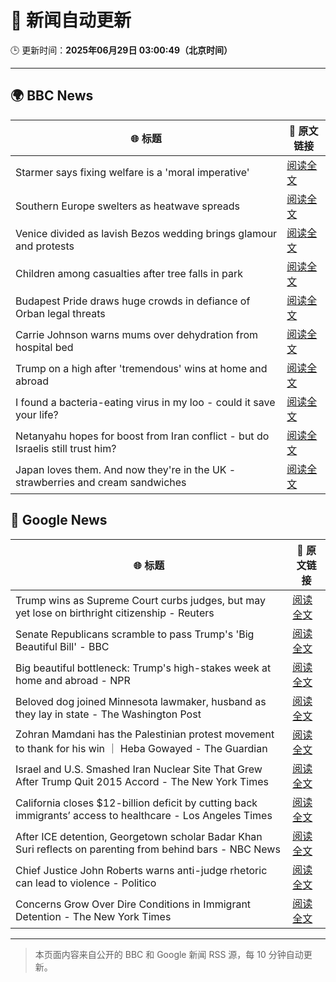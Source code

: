 # 🧠 新闻自动更新

🕒 更新时间：**2025年06月29日 03:00:49（北京时间）**

---

## 🌍 BBC News

| 🌐 标题 | 🔗 原文链接 |
|--------|-------------|
| Starmer says fixing welfare is a 'moral imperative' | [阅读全文](https://www.bbc.com/news/articles/c20wxq3q1x3o) |
| Southern Europe swelters as heatwave spreads | [阅读全文](https://www.bbc.com/news/articles/c5y74nv1zqpo) |
| Venice divided as lavish Bezos wedding brings glamour and protests | [阅读全文](https://www.bbc.com/news/articles/c5ylk5nznkyo) |
| Children among casualties after tree falls in park | [阅读全文](https://www.bbc.com/news/articles/c4gdr4el5vpo) |
| Budapest Pride draws huge crowds in defiance of Orban legal threats | [阅读全文](https://www.bbc.com/news/articles/c23g02dl1z8o) |
| Carrie Johnson warns mums over dehydration from hospital bed | [阅读全文](https://www.bbc.com/news/articles/c4gd31g56d3o) |
| Trump on a high after 'tremendous' wins at home and abroad | [阅读全文](https://www.bbc.com/news/articles/c994p7vd8l5o) |
| I found a bacteria-eating virus in my loo - could it save your life? | [阅读全文](https://www.bbc.com/news/articles/czryvm3nlvdo) |
| Netanyahu hopes for boost from Iran conflict - but do Israelis still trust him? | [阅读全文](https://www.bbc.com/news/articles/cvgnp2l2vj9o) |
| Japan loves them. And now they're in the UK - strawberries and cream sandwiches | [阅读全文](https://www.bbc.com/news/articles/c75rdryk63lo) |

## 📰 Google News

| 🌐 标题 | 🔗 原文链接 |
|--------|-------------|
| Trump wins as Supreme Court curbs judges, but may yet lose on birthright citizenship - Reuters | [阅读全文](https://news.google.com/rss/articles/CBMiugFBVV95cUxPenAwVlFWY0FMbVZzeU9zMlZOaFlrbTljOTh2aE9QQThBUHQzMjZUa3RjbTd2NUVlV2FFbWVlSkJVemt6ZjJMSUJLQVpLeW1DRVNDSEtnUHdSNVNWRFM0R2wxY29SNXppb0JtelV4ZUJfUG5CTUFWOHNzVmtnNEpMMC1ocUp0WG43MzVMRHgteDZzR3pfZTgtNHpSNFIxNDM3emxxd3M3cF9XTjZENnVTVW1VVFMxSVFpX3c?oc=5) |
| Senate Republicans scramble to pass Trump's 'Big Beautiful Bill' - BBC | [阅读全文](https://news.google.com/rss/articles/CBMiWkFVX3lxTE5IckQza2xtU2pnR29nekJuVlJyeWkzQ3NoRjZldTk5YU1VRVQwaE1iYVV5d2RZU251WWlDbGNzeGRidERpRnU4RGwtU25kSy1MaDJrOXpJcTNKd9IBX0FVX3lxTE1PX01zNVVyYzVjWEhUYUZRdVpWeEVYT0hMTnNGRDBIcUwtV19IMC1jN0N4dEJldWdMUXdLS3h5RnNyU042VTcwQWZVdE9UeGZmbHZvOElISXAzc1JLV1dR?oc=5) |
| Big beautiful bottleneck: Trump's high-stakes week at home and abroad - NPR | [阅读全文](https://news.google.com/rss/articles/CBMikAFBVV95cUxNU2w0NGFKc2tHbURoRFZLYmJiZk56S2pQOEN2RWVxR2NJRFRMVVU5NDNfb1FHby11NEhBMHNxYzZfcWItTnpWZHUtdklKdUhsdW1wMFpWY3E1MUNibE5rSGhsLUJPX2hKNXM5a3RGcXBfWFNNVGhQczN1ZURvekJ4WHd5T0U3WmJTNmZtb1RxVzk?oc=5) |
| Beloved dog joined Minnesota lawmaker, husband as they lay in state - The Washington Post | [阅读全文](https://news.google.com/rss/articles/CBMiiwFBVV95cUxPSnVEb0g2QWhvVGo2eTZmejh4d01wb2NkWHBQVjRRdml1b3ZCNHhZY3dFd243cmx4SElMYW9lc1phMjlJaWltc3dHVUNRSDZHNmRMYXAzTDBPbWd0ZGhrZ0RGX0JONWdtNDNFbnBuUXNocE1GMXFjdlUwLTV5Ym5uWnRsZzRweGNGaTVV?oc=5) |
| Zohran Mamdani has the Palestinian protest movement to thank for his win ｜ Heba Gowayed - The Guardian | [阅读全文](https://news.google.com/rss/articles/CBMilgFBVV95cUxOQjNLUzg1dkpXeXhWdmJabmNXY0F2dkZua2lwc19xYl9Tc3AyQ2F3Mlh0WjU4S1FobzhDck5RNkVOVXhhSUJjNzNWaFdSUkJHREs2UXNpUk1wQjNNQkM2ZUppZFhibnJHcTM4U2JUbEJTd2l4VHROYTZIdllnNEJnN2FQNzBYLWJFZlI3TVE5OWJ1b240Qnc?oc=5) |
| Israel and U.S. Smashed Iran Nuclear Site That Grew After Trump Quit 2015 Accord - The New York Times | [阅读全文](https://news.google.com/rss/articles/CBMif0FVX3lxTE13SUg4cE5RUXVKZm1fb3pWc2kyTEpWSUptWnhfa1dzMzdHUEthOHFtbXVzbWYtT1dEc011MVhaaERKNzVNYkd4Q2pvVUhSOVdFYTZpSzF4NWplMWNqeEhJN3cyQ3hDd0FRYjFkUG5Bb01UVWdxTWRZSEVPaHJjbTg?oc=5) |
| California closes $12-billion deficit by cutting back immigrants’ access to healthcare - Los Angeles Times | [阅读全文](https://news.google.com/rss/articles/CBMizAFBVV95cUxQOHBOT3RaZFJKQVRjTmdEVndZUFBPU0t5OFdmcmptTzBQaDhlekZKY2V2bWd0c0psaFV4bXlEYmJmU21rbnNvaWR4eURGOEpOOWptSDFTeHFnZG1CN0FPSF9saVhHS3kxTHJ4T0wtUnZ0bkw2Umk3VU9IU3g5RXBUS0pSYjBNNDFxblJYTURfdkpTRE5PUUlkcDFlSktKRmJXTS02M1FxUl9IU1QzOXlzbXRENHdBSmRELWp5SktTX1RXR01VWW80MzZoYm0?oc=5) |
| After ICE detention, Georgetown scholar Badar Khan Suri reflects on parenting from behind bars - NBC News | [阅读全文](https://news.google.com/rss/articles/CBMipgFBVV95cUxONXJmNWJyZHJmQy12Mlk0RmplQVBneU1COTN4U0tHM2xGU0dEaEhXcUQ0SXk2REN4NjlKLXhLTnk0eUtEYkZBdGg0czBFUjY3TEZwTHpwM0EzUWFlbWZFSmFjQmUyYmItMWJTd0pXRjVtT2lhS1RZWGdQMVZ2ZkhHNG9Kc3BxY1p3ZXQ2T2pCb0k1NG9HdkJMSmlCSXJvaDNzY01HREhn0gFWQVVfeXFMTWFXVHFycFNsYkZfaDdHczNKbFJZa2RLcUNqUUZ2RTlpV05mMTVxalY1N2RjVF9WMU5vd0VRRG9XaGkzNENhd0I1Y0x5bm9pR1NFMEtKRHc?oc=5) |
| Chief Justice John Roberts warns anti-judge rhetoric can lead to violence - Politico | [阅读全文](https://news.google.com/rss/articles/CBMikAFBVV95cUxOY3JRV0NjdlJxM3gxdWh4T0I5MEJ4RlpjTzJuX2hqSzNtN1pwQTJvVVRRUF8wa21pcTJBYTMwQkJyQU90SXpudnUxcE9MRVRpSFpHUUdkYUM3X1BmSmg2a0tkNFhpYmQ4RmtoRGJlZFNiMVUydFJKTDBEQk1MODMtWVBwZk1YMFozQmlSY0tDSWQ?oc=5) |
| Concerns Grow Over Dire Conditions in Immigrant Detention - The New York Times | [阅读全文](https://news.google.com/rss/articles/CBMifkFVX3lxTE8wZUxPQ0lzbXk0QVA3Sl8yYlVvMk81UGcyRHhRSUxDREdkcktWRHg4MUJsRVVqYmVybEZGclR4TE9DV293WDdCUE8xdHJDMS12bWtnYW9jT0ZTcVd4a0ZpbmRNUzRlUElpOGE4VVBtOTdLVDB2dWRtSW9qLTY0QQ?oc=5) |

---
> 本页面内容来自公开的 BBC 和 Google 新闻 RSS 源，每 10 分钟自动更新。
